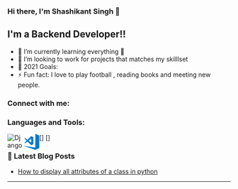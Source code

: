 ### Hi there, I'm Shashikant Singh 👋


## I'm a Backend Developer!!

- 🌱 I’m currently learning everything 🤣
- 👯 I’m looking to work for  projects that matches my skilllset
- 🥅 2021 Goals: 
- ⚡ Fun fact: I love to play football , reading books and meeting new people.



### Connect with me:



### Languages and Tools:
[<img align="left" alt="Django" width="36px" src="https://ih1.redbubble.net/image.399557438.5366/raf,750x1000,075,t,oatmeal_heather.u2.jpg" />]
[<img align="left" alt="Visual Studio Code" width="36px" src="https://raw.githubusercontent.com/github/explore/80688e429a7d4ef2fca1e82350fe8e3517d3494d/topics/visual-studio-code/visual-studio-code.png" />]



### 📕 Latest Blog Posts

<!-- BLOG-POST-LIST:START -->
- [How to display all attributes of a class in python](https://dev.to/shashikant231/how-to-display-all-attributes-of-a-class-17pj)
<!-- BLOG-POST-LIST:END -->

---

